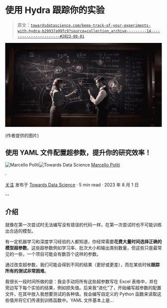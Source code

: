 # 使用 Hydra 跟踪你的实验

> 原文：[`towardsdatascience.com/keep-track-of-your-experiments-with-hydra-b29937a99fc9?source=collection_archive---------14-----------------------#2023-08-01`](https://towardsdatascience.com/keep-track-of-your-experiments-with-hydra-b29937a99fc9?source=collection_archive---------14-----------------------#2023-08-01)

![](img/01cd12756484fac696d8c911c15cd612.png)

(作者提供的图片)

## 使用 YAML 文件配置超参数，提升你的研究效率！

[](https://medium.com/@marcellopoliti?source=post_page-----b29937a99fc9--------------------------------)![Marcello Politi](https://medium.com/@marcellopoliti?source=post_page-----b29937a99fc9--------------------------------)[](https://towardsdatascience.com/?source=post_page-----b29937a99fc9--------------------------------)![Towards Data Science](https://towardsdatascience.com/?source=post_page-----b29937a99fc9--------------------------------) [Marcello Politi](https://medium.com/@marcellopoliti?source=post_page-----b29937a99fc9--------------------------------)

·

[关注](https://medium.com/m/signin?actionUrl=https%3A%2F%2Fmedium.com%2F_%2Fsubscribe%2Fuser%2F7390355d40fe&operation=register&redirect=https%3A%2F%2Ftowardsdatascience.com%2Fkeep-track-of-your-experiments-with-hydra-b29937a99fc9&user=Marcello+Politi&userId=7390355d40fe&source=post_page-7390355d40fe----b29937a99fc9---------------------post_header-----------) 发布于 [Towards Data Science](https://towardsdatascience.com/?source=post_page-----b29937a99fc9--------------------------------) · 5 min read · 2023 年 8 月 1 日 [](https://medium.com/m/signin?actionUrl=https%3A%2F%2Fmedium.com%2F_%2Fvote%2Ftowards-data-science%2Fb29937a99fc9&operation=register&redirect=https%3A%2F%2Ftowardsdatascience.com%2Fkeep-track-of-your-experiments-with-hydra-b29937a99fc9&user=Marcello+Politi&userId=7390355d40fe&source=-----b29937a99fc9---------------------clap_footer-----------)

--

[](https://medium.com/m/signin?actionUrl=https%3A%2F%2Fmedium.com%2F_%2Fbookmark%2Fp%2Fb29937a99fc9&operation=register&redirect=https%3A%2F%2Ftowardsdatascience.com%2Fkeep-track-of-your-experiments-with-hydra-b29937a99fc9&source=-----b29937a99fc9---------------------bookmark_footer-----------)

## 介绍

就像在第一次尝试时无法编写没有错误的代码一样，在第一次尝试时也不可能训练出合适的模型。

有一定机器学习和深度学习经验的人都知道，你经常需要**花费大量时间选择正确的模型超参数**。这些超参数例如学习率、批次大小和输出类别数量，但这些只是最常见的一些，一个项目可能会有数百个这样的参数。

通过改变超参数，我们可能会得到不同的结果（更好或更差），而在某些时候**跟踪所有的测试非常困难**。

我很长一段时间所做的是：我会手动将所有这些超参数写在 Excel 表格中，并在旁边写下每个实验的结果，例如损失值。后来我“进化”了，开始编写超参数的配置文件，在其中放入我想要测试的各种值。我会编写自定义的 Python 函数来读取这些值并将它们传递到训练函数中。YAML 文件基本上是…

